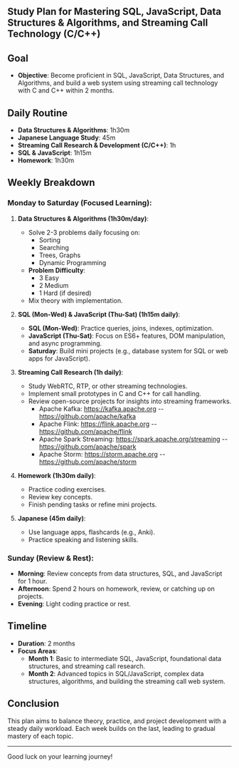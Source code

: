 ## **Study Plan for Mastering SQL, JavaScript, Data Structures & Algorithms, and Streaming Call Technology (C/C++)**

## Goal
- **Objective**: Become proficient in SQL, JavaScript, Data Structures, and Algorithms, and build a web system using streaming call technology with C and C++ within 2 months.

## Daily Routine
- **Data Structures & Algorithms**: 1h30m
- **Japanese Language Study**: 45m
- **Streaming Call Research & Development (C/C++)**: 1h
- **SQL & JavaScript**: 1h15m
- **Homework**: 1h30m

## Weekly Breakdown

### Monday to Saturday (Focused Learning):
1. **Data Structures & Algorithms (1h30m/day)**:
   - Solve 2-3 problems daily focusing on:
     - Sorting
     - Searching
     - Trees, Graphs
     - Dynamic Programming
   - **Problem Difficulty**: 
     - 3 Easy
     - 2 Medium
     - 1 Hard (if desired)
   - Mix theory with implementation.

2. **SQL (Mon-Wed) & JavaScript (Thu-Sat) (1h15m daily)**:
   - **SQL (Mon-Wed)**: Practice queries, joins, indexes, optimization.
   - **JavaScript (Thu-Sat)**: Focus on ES6+ features, DOM manipulation, and async programming.
   - **Saturday**: Build mini projects (e.g., database system for SQL or web apps for JavaScript).

3. **Streaming Call Research (1h daily)**:
   - Study WebRTC, RTP, or other streaming technologies.
   - Implement small prototypes in C and C++ for call handling.
   - Review open-source projects for insights into streaming frameworks.
      - Apache Kafka: https://kafka.apache.org -- https://github.com/apache/kafka
      - Apache Flink: https://flink.apache.org -- https://github.com/apache/flink
      - Apache Spark Streaming: https://spark.apache.org/streaming -- https://github.com/apache/spark 
      - Apache Storm: https://storm.apache.org -- https://github.com/apache/storm

4. **Homework (1h30m daily)**:
   - Practice coding exercises.
   - Review key concepts.
   - Finish pending tasks or refine mini projects.

5. **Japanese (45m daily)**:
   - Use language apps, flashcards (e.g., Anki).
   - Practice speaking and listening skills.

### Sunday (Review & Rest):
- **Morning**: Review concepts from data structures, SQL, and JavaScript for 1 hour.
- **Afternoon**: Spend 2 hours on homework, review, or catching up on projects.
- **Evening**: Light coding practice or rest.

## Timeline
- **Duration**: 2 months
- **Focus Areas**:
  - **Month 1**: Basic to intermediate SQL, JavaScript, foundational data structures, and streaming call research.
  - **Month 2**: Advanced topics in SQL/JavaScript, complex data structures, algorithms, and building the streaming call web system.

## Conclusion
This plan aims to balance theory, practice, and project development with a steady daily workload. Each week builds on the last, leading to gradual mastery of each topic.

---

Good luck on your learning journey!

